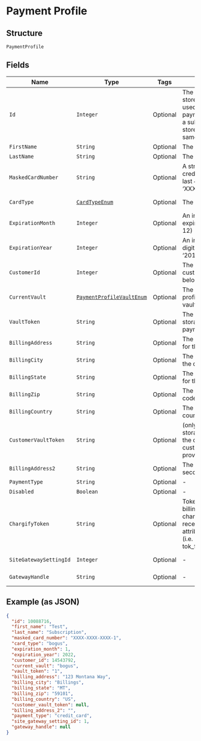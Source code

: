 
# Payment Profile

## Structure

`PaymentProfile`

## Fields

| Name | Type | Tags | Description | Getter | Setter |
|  --- | --- | --- | --- | --- | --- |
| `Id` | `Integer` | Optional | The Chargify-assigned ID of the stored card. This value can be used as an input to payment_profile_id when creating a subscription, in order to re-use a stored payment profile for the same customer | Integer getId() | setId(Integer id) |
| `FirstName` | `String` | Optional | The first name of the card holder | String getFirstName() | setFirstName(String firstName) |
| `LastName` | `String` | Optional | The last name of the card holder | String getLastName() | setLastName(String lastName) |
| `MaskedCardNumber` | `String` | Optional | A string representation of the credit card number with all but the last 4 digits masked with X’s (i.e. ‘XXXX-XXXX-XXXX-1234’) | String getMaskedCardNumber() | setMaskedCardNumber(String maskedCardNumber) |
| `CardType` | [`CardTypeEnum`](../../doc/models/card-type-enum.md) | Optional | The type of card used. | CardTypeEnum getCardType() | setCardType(CardTypeEnum cardType) |
| `ExpirationMonth` | `Integer` | Optional | An integer representing the expiration month of the card(1 – 12) | Integer getExpirationMonth() | setExpirationMonth(Integer expirationMonth) |
| `ExpirationYear` | `Integer` | Optional | An integer representing the 4-digit expiration year of the card(i.e. ‘2012’) | Integer getExpirationYear() | setExpirationYear(Integer expirationYear) |
| `CustomerId` | `Integer` | Optional | The Chargify-assigned id for the customer record to which the card belongs | Integer getCustomerId() | setCustomerId(Integer customerId) |
| `CurrentVault` | [`PaymentProfileVaultEnum`](../../doc/models/payment-profile-vault-enum.md) | Optional | The vault that stores the payment profile with the provided vault_token. | PaymentProfileVaultEnum getCurrentVault() | setCurrentVault(PaymentProfileVaultEnum currentVault) |
| `VaultToken` | `String` | Optional | The “token” provided by your vault storage for an already stored payment profile | String getVaultToken() | setVaultToken(String vaultToken) |
| `BillingAddress` | `String` | Optional | The current billing street address for the card | String getBillingAddress() | setBillingAddress(String billingAddress) |
| `BillingCity` | `String` | Optional | The current billing address city for the card | String getBillingCity() | setBillingCity(String billingCity) |
| `BillingState` | `String` | Optional | The current billing address state for the card | String getBillingState() | setBillingState(String billingState) |
| `BillingZip` | `String` | Optional | The current billing address zip code for the card | String getBillingZip() | setBillingZip(String billingZip) |
| `BillingCountry` | `String` | Optional | The current billing address country for the card | String getBillingCountry() | setBillingCountry(String billingCountry) |
| `CustomerVaultToken` | `String` | Optional | (only for Authorize.Net CIM storage): the customerProfileId for the owner of the customerPaymentProfileId provided as the vault_token | String getCustomerVaultToken() | setCustomerVaultToken(String customerVaultToken) |
| `BillingAddress2` | `String` | Optional | The current billing street address, second line, for the card | String getBillingAddress2() | setBillingAddress2(String billingAddress2) |
| `PaymentType` | `String` | Optional | - | String getPaymentType() | setPaymentType(String paymentType) |
| `Disabled` | `Boolean` | Optional | - | Boolean getDisabled() | setDisabled(Boolean disabled) |
| `ChargifyToken` | `String` | Optional | Token received after sending billing informations using chargify.js. This token will only be received if passed as a sole attribute of credit_card_attributes (i.e. tok_9g6hw85pnpt6knmskpwp4ttt) | String getChargifyToken() | setChargifyToken(String chargifyToken) |
| `SiteGatewaySettingId` | `Integer` | Optional | - | Integer getSiteGatewaySettingId() | setSiteGatewaySettingId(Integer siteGatewaySettingId) |
| `GatewayHandle` | `String` | Optional | - | String getGatewayHandle() | setGatewayHandle(String gatewayHandle) |

## Example (as JSON)

```json
{
  "id": 10088716,
  "first_name": "Test",
  "last_name": "Subscription",
  "masked_card_number": "XXXX-XXXX-XXXX-1",
  "card_type": "bogus",
  "expiration_month": 1,
  "expiration_year": 2022,
  "customer_id": 14543792,
  "current_vault": "bogus",
  "vault_token": "1",
  "billing_address": "123 Montana Way",
  "billing_city": "Billings",
  "billing_state": "MT",
  "billing_zip": "59101",
  "billing_country": "US",
  "customer_vault_token": null,
  "billing_address_2": "",
  "payment_type": "credit_card",
  "site_gateway_setting_id": 1,
  "gateway_handle": null
}
```

